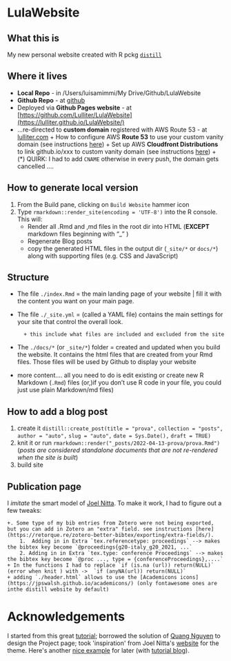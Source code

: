 # LulaWebsite


## What this is 
My new personal website created with R pckg [`distill`](https://www.rstudio.com/blog/distill/) 

## Where it lives 
+ **Local Repo** - in /Users/luisamimmi/My Drive/Github/LulaWebsite
+ **Github Repo** - at [github](https://github.com/Lulliter/LulaWebsite)
+ Deployed via **Github Pages website** - at [https://github.com/Lulliter/LulaWebsite](https://lulliter.github.io/LulaWebsite/)
+ ...re-directed to **custom domain** registered with AWS Route 53 - at [lulliter.com](https:www.lulliter.com)
		+ How to configure AWS **Route 53** to use your custom vanity domain (see instructions [here](https://medium.com/@benwiz/how-to-deploy-github-pages-with-aws-route-53-registered-custom-domain-and-force-https-bbea801e5ea3))
		+ Set up AWS **Cloudfront Distributions** to link github.io/xxx to custom vanity domain (see instructions [here](https://medium.com/@bschandu67/host-your-website-using-github-pages-aws-route53-and-aws-cloudfront-7345493d2ea6))
		+ (*) QUIRK: I had  to add `CNAME` otherwise in every push, the domain gets cancelled .... 

## How to generate local version
1. From the Build pane, clicking on `Build Website` hammer icon
2. Type `rmarkdown::render_site(encoding = 'UTF-8')` into the R console. This will: 
	 + Render all .Rmd and ,md files in the root dir into HTML (**EXCEPT** markdown files beginning with “_” ) 
	 + Regenerate Blog posts  
	 + copy the generated HTML files in the output dir (`_site/*` or `docs/*`) along with supporting files (e.g. CSS and JavaScript)
	 
## Structure 
+ The file `./index.Rmd` = the main landing page of your website | fill it with the content you want on your main page.
+ The file `./_site.yml` = (called a YAML file) contains the main settings for your site that control the overall look.
		
		+ this include what files are included and excluded from the site
+ The `./docs/*` (or `_site/*`) folder =  created and updated when you build the website. It contains the html files that are created from your Rmd files. Those files will be used by Github to display your website 
+ more content.... all you need to do is edit existing or create new R Markdown (`.Rmd`) files (or,)if you don’t use R code in your file, you could just use plain Markdown/md files)

## How to add a blog post
1. create it
`distill::create_post(title = "prova",`
`collection = "posts",`
`author = "auto",`
`slug = "auto",`
`date = Sys.Date(),`
`draft = TRUE)`
2. knit it or run `rmarkdown::render("_posts/2022-04-13-prova/prova.Rmd")`
(_posts are considered standalone documents that are not re-rendered when the site is built_)
3. build site 


## Publication page
I _imitate_ the smart model of [Joel Nitta](https://www.joelnitta.com/publications.html). To make it work, I had to figure out a few tweaks:

	+. Some type of my bib entries from Zotero were not being exported, but you can add in Zotero an "extra" field. see instructions [here](https://retorque.re/zotero-better-bibtex/exporting/extra-fields/).
		1.  Adding in in Extra `tex.referencetype: proceedings` --> makes the bibtex key become `@proceedings{g20-italy_g20_2021, ...`
		2. Adding in in Extra `tex.type: conference Proceedings` --> makes the bibtex key become `@proc ..., type = {conferenceProceedings},....`
	+ In the functions I had to replace `if (is.na (url)) return(NULL)` (error when knit ) with ->  `if (anyNA(url)) return(NULL)`  	
	+ adding `./header.html` allows to use the [Academicons icons](https://jpswalsh.github.io/academicons/) (only fontawesome ones are inthe distill website by default)
	
	
	
# Acknowledgements
I started from this great [tutorial](https://www.andreashandel.com/posts/distill-github-website/); borrowed the solution of [Quang Nguyen](https://qntkhvn.netlify.app/) to design the Project page; took 'inspiration' from Joel Nitta's [website](https://github.com/joelnitta/joelnitta-home) for the theme. Here's another [nice example](https://github.com/jhelvy/jhelvy_distill) for later (with [tutorial blog](https://www.jhelvy.com/posts/2021-03-25-customizing-distill-with-htmltools-and-css/)).

<!-- Nice boxes in my posts copied from [Desirée De Leon](https://desiree.rbind.io/post/2019/making-tip-boxes-with-bookdown-and-rmarkdown/) --> 
